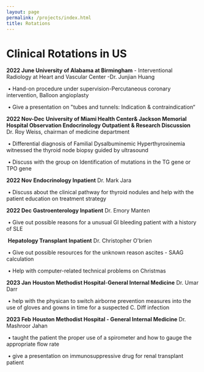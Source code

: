 ```yaml
---
layout: page
permalink: /projects/index.html
title: Rotations
---
```


# Clinical Rotations in US

**2022 June   University of Alabama at Birmingham** - Interventional Radiology at Heart and Vascular Center -Dr. Junjian Huang

​                      • Hand-on procedure under supervision-Percutaneous coronary intervention, Balloon angioplasty

​                      • Give a presentation on "tubes and tunnels: Indication & contraindication“



**2022 Nov-Dec** **University of Miami Health Center& Jackson Memorial Hospital Observation Endocrinology Outpatient & Research Discussion** Dr. Roy Weiss, chairman of medicine department

​                      • Differential diagnosis of Familial Dysalbuminemic Hyperthyroxinemia witnessed the thyroid node biopsy guided by ultrasound

​                      • Discuss with the group on Identification of mutations in the TG gene or TPO gene



**2022 Nov**      **Endocrinology Inpatient** Dr. Mark Jara 

​                      • Discuss about the clinical pathway for thyroid nodules and help with the patient education on treatment strategy



**2022 Dec**      **Gastroenterology Inpatient** Dr. Emory Manten

​                      • Give out possible reasons for a unusual GI bleeding patient with a history of SLE

​                       **Hepatology Transplant Inpatient** Dr. Christopher O'brien

​                      • Give out possible resources for the unknown reason ascites - SAAG calculation
​                      

​                      • Help with computer-related technical problems on Christmas



**2023 Jan**      **Houston Methodist Hospital**-**General Internal Medicine** Dr. Umar Darr

​                       • help with the physican to switch airborne prevention measures into the use of gloves and gowns in time for a suspected C. Diff infection



**2023 Feb**      **Houston Methodist Hospital - General Internal Medicine**  Dr. Mashroor Jahan

​                      • taught the patient the proper use of a spirometer and how to gauge the appropriate flow rate
​                      

​                      • give a presentation on immunosuppressive drug for renal transplant patient

<br>

<br>
